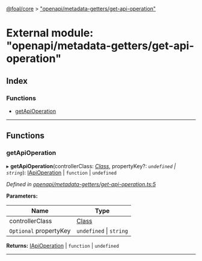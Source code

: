[@foal/core](../README.md) > ["openapi/metadata-getters/get-api-operation"](../modules/_openapi_metadata_getters_get_api_operation_.md)

# External module: "openapi/metadata-getters/get-api-operation"

## Index

### Functions

* [getApiOperation](_openapi_metadata_getters_get_api_operation_.md#getapioperation)

---

## Functions

<a id="getapioperation"></a>

###  getApiOperation

▸ **getApiOperation**(controllerClass: *[Class](_core_class_interface_.md#class)*, propertyKey?: *`undefined` \| `string`*): [IApiOperation](../interfaces/_openapi_interfaces_.iapioperation.md) \| `function` \| `undefined`

*Defined in [openapi/metadata-getters/get-api-operation.ts:5](https://github.com/FoalTS/foal/blob/aac11366/packages/core/src/openapi/metadata-getters/get-api-operation.ts#L5)*

**Parameters:**

| Name | Type |
| ------ | ------ |
| controllerClass | [Class](_core_class_interface_.md#class) |
| `Optional` propertyKey | `undefined` \| `string` |

**Returns:** [IApiOperation](../interfaces/_openapi_interfaces_.iapioperation.md) \| `function` \| `undefined`

___

